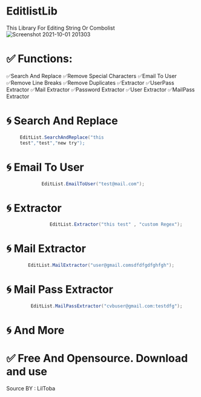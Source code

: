 # EditlistLib
This Library For Editing String Or Combolist
![Screenshot 2021-10-01 201303](https://i.imgur.com/qAltDjw.jpg)

# ✅ Functions:
✅Search And Replace
✅Remove Special Characters
✅Email To User
✅Remove Line Breaks
✅Remove Duplicates
✅Extractor
✅UserPass Extractor
✅Mail Extractor
✅Password Extractor
✅User Extractor
✅MailPass Extractor

# 🌀 Search And Replace
```csharp
     EditList.SearchAndReplace("this
     test","test","new try");
```

# 🌀 Email To User
```csharp
             EditList.EmailToUser("test@mail.com");
```

# 🌀 Extractor
```csharp
                EditList.Extractor("this test" , "custom Regex");
```

# 🌀 Mail Extractor
```csharp
        EditList.MailExtractor("user@gmail.comsdfdfgdfghfgh");
```

# 🌀 Mail Pass Extractor
```csharp
         EditList.MailPassExtractor("cvbuser@gmail.com:testdfg");
```

# 🌀 And More


# ✅ Free And Opensource. Download and use

Source BY : LilToba
